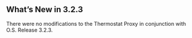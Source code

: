 ## What’s New in 3.2.3

There were no modifications to the Thermostat Proxy in conjunction with O.S. Release 3.2.3.
